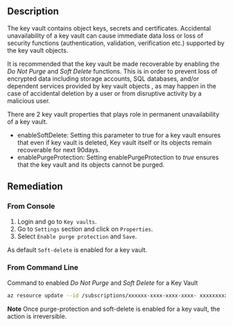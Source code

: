 ## Description

The key vault contains object keys, secrets and certificates. Accidental unavailability of a key vault can cause immediate data loss or loss of security functions (authentication, validation, verification etc.) supported by the key vault objects.

It is recommended that the key vault be made recoverable by enabling the *Do Not Purge* and *Soft Delete* functions. This is in order to prevent loss of encrypted data including storage accounts, SQL databases, and/or dependent services provided by key vault objects , as may happen in the case of accidental deletion by a user or from disruptive activity by a malicious user.

There are 2 key vault properties that plays role in permanent unavailability of a key vault.
   - enableSoftDelete: Setting this parameter to true for a key vault ensures that even if key vault is deleted, Key vault itself or its objects remain recoverable for next 90days.
   - enablePurgeProtection: Setting enablePurgeProtection to *true* ensures that the key vault and its objects cannot be purged.

## Remediation

### From Console

1. Login and go to `Key vaults`.
2. Go to `Settings` section and click on `Properties`.
3. Select `Enable purge protection` and `Save`.

As default `Soft-delete` is enabled for a key vault.

### From Command Line

Command to enabled *Do Not Purge* and *Soft Delete* for a Key Vault

```bash
az resource update --id /subscriptions/xxxxxx-xxxx-xxxx-xxxx- xxxxxxxxxxxx/resourceGroups/<resourceGroupName>/providers/Microsoft.KeyVault /vaults/<keyVaultName> --set properties.enablePurgeProtection=true properties.enableSoftDelete=true
```

**Note** Once purge-protection and soft-delete is enabled for a key vault, the action is irreversible.
